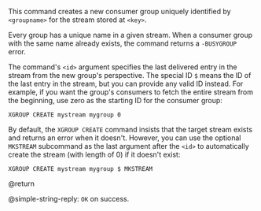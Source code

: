 This command creates a new consumer group uniquely identified by `<groupname>` for the stream stored at `<key>`.

Every group has a unique name in a given stream. When a consumer group with the same name already exists, the command returns a `-BUSYGROUP` error.

The command's `<id>` argument specifies the last delivered entry in the stream from the new group's perspective.
The special ID `$` means the ID of the last entry in the stream, but you can provide any valid ID instead.
For example, if you want the group's consumers to fetch the entire stream from the beginning, use zero as the starting ID for the consumer group:

    XGROUP CREATE mystream mygroup 0

By default, the `XGROUP CREATE` command insists that the target stream exists and returns an error when it doesn't.
However, you can use the optional `MKSTREAM` subcommand as the last argument after the `<id>` to automatically create the stream (with length of 0) if it doesn't exist:

    XGROUP CREATE mystream mygroup $ MKSTREAM

@return

@simple-string-reply: `OK` on success.
